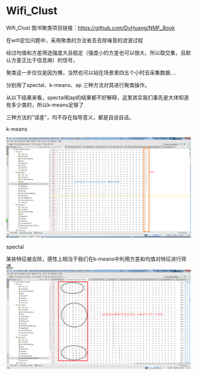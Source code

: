 # Wifi_Clust
Wifi_Clust
图书聚类项目链接：https://github.com/DvHuang/NMF_Book

在wifi定位问题中，采用聚类的方法省去去除噪音的滤波过程

经过均值和方差筛选强度大且稳定（强度小的方差也可以很大，所以取交集，且默认方差正比于信息熵）的信号，

聚类这一步仅仅是因为懒，当然也可以站在场景里四五个小时去采集数据....

分别用了spectal、k-means、ap 三种方法对其进行聚类操作。

从以下结果来看，spectal和ap的结果都不好解释，这里其实我们事先是大体知道有多少类的，所以k-means足够了

三种方法的"误差"，均不存在指导意义，都是自说自话。

k-means

![image](https://github.com/DvHuang/Wifi_Clust/blob/master/davy_library_project/d_ap/k-means.png)

spectal

某些特征被去除，感性上相当于我们在k-means中利用方差和均值对特征进行筛选。
![image](https://github.com/DvHuang/Wifi_Clust/blob/master/davy_library_project/d_ap/spectal.png)




